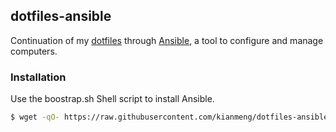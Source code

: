 ## dotfiles-ansible

Continuation of my [dotfiles](https://github.com/kianmeng/dotfiles) through
[Ansible](http://www.ansible.com/), a tool to configure and manage computers.

### Installation
Use the boostrap.sh Shell script to install Ansible.
```bash
$ wget -qO- https://raw.githubusercontent.com/kianmeng/dotfiles-ansible/master/bin/bootstrap.sh | bash -
```
